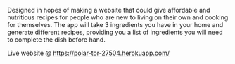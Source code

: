 Designed in hopes of making a website that could give affordable and nutritious recipes for people who are 
new to living on their own and cooking for themselves. The app will take 3 ingredients you have in your home and generate different recipes, providing you a list of ingredients you will need to complete the dish before hand. 

Live website @ https://polar-tor-27504.herokuapp.com/